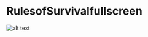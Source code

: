 # RulesofSurvivalfullscreen
![alt text](https://raw.githubusercontent.com/username/projectname/branch/path/to/img.png)